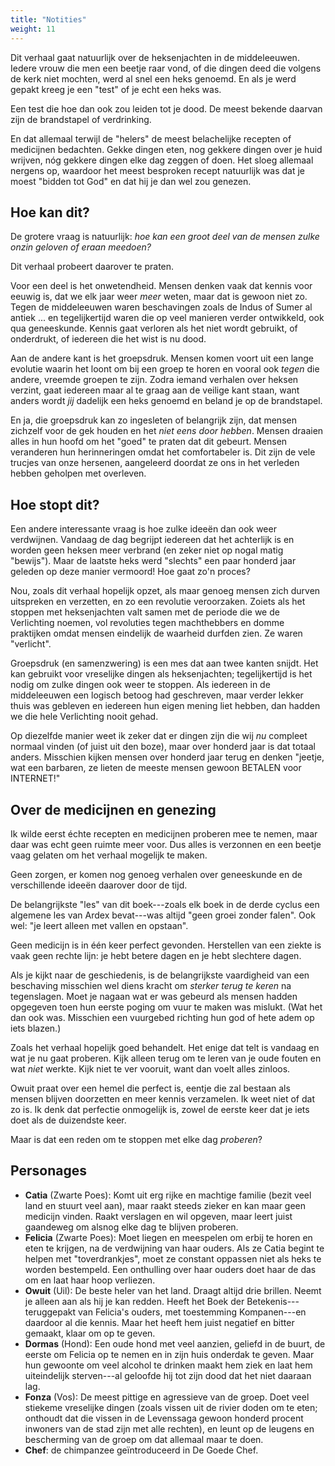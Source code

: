 ```yaml
---
title: "Notities"
weight: 11
---
```

Dit verhaal gaat natuurlijk over de heksenjachten in de middeleeuwen. Iedere vrouw die men een beetje raar vond, of die dingen deed die volgens de kerk niet mochten, werd al snel een heks genoemd. En als je werd gepakt kreeg je een "test" of je echt een heks was. 

Een test die hoe dan ook zou leiden tot je dood. De meest bekende daarvan zijn de brandstapel of verdrinking.

En dat allemaal terwijl de "helers" de meest belachelijke recepten of medicijnen bedachten. Gekke dingen eten, nog gekkere dingen over je huid wrijven, nóg gekkere dingen elke dag zeggen of doen. Het sloeg allemaal nergens op, waardoor het meest besproken recept natuurlijk was dat je moest "bidden tot God" en dat hij je dan wel zou genezen.

## Hoe kan dit?

De grotere vraag is natuurlijk: _hoe kan een groot deel van de mensen zulke onzin geloven of eraan meedoen?_

Dit verhaal probeert daarover te praten. 

Voor een deel is het onwetendheid. Mensen denken vaak dat kennis voor eeuwig is, dat we elk jaar weer _meer_ weten, maar dat is gewoon niet zo. Tegen de middeleeuwen waren beschavingen zoals de Indus of Sumer al antiek ... en tegelijkertijd waren die op veel manieren verder ontwikkeld, ook qua geneeskunde. Kennis gaat verloren als het niet wordt gebruikt, of onderdrukt, of iedereen die het wist is nu dood.

Aan de andere kant is het groepsdruk. Mensen komen voort uit een lange evolutie waarin het loont om bij een groep te horen en vooral ook _tegen_ die andere, vreemde groepen te zijn. Zodra iemand verhalen over heksen verzint, gaat iedereen maar al te graag aan de veilige kant staan, want anders wordt _jij_ dadelijk een heks genoemd en beland je op de brandstapel.

En ja, die groepsdruk kan zo ingesleten of belangrijk zijn, dat mensen zichzelf voor de gek houden en het _niet eens door hebben_. Mensen draaien alles in hun hoofd om het "goed" te praten dat dit gebeurt. Mensen veranderen hun herinneringen omdat het comfortabeler is. Dit zijn de vele trucjes van onze hersenen, aangeleerd doordat ze ons in het verleden hebben geholpen met overleven.

## Hoe stopt dit?

Een andere interessante vraag is hoe zulke ideeën dan ook weer verdwijnen. Vandaag de dag begrijpt iedereen dat het achterlijk is en worden geen heksen meer verbrand (en zeker niet op nogal matig "bewijs"). Maar de laatste heks werd "slechts" een paar honderd jaar geleden op deze manier vermoord! Hoe gaat zo'n proces?

Nou, zoals dit verhaal hopelijk opzet, als maar genoeg mensen zich durven uitspreken en verzetten, en zo een revolutie veroorzaken. Zoiets als het stoppen met heksenjachten valt samen met de periode die we de Verlichting noemen, vol revoluties tegen machthebbers en domme praktijken omdat mensen eindelijk de waarheid durfden zien. Ze waren "verlicht".

Groepsdruk (en samenzwering) is een mes dat aan twee kanten snijdt. Het kan gebruikt voor vreselijke dingen als heksenjachten; tegelijkertijd is het nodig om zulke dingen ook weer te stoppen. Als iedereen in de middeleeuwen een logisch betoog had geschreven, maar verder lekker thuis was gebleven en iedereen hun eigen mening liet hebben, dan hadden we die hele Verlichting nooit gehad.

Op diezelfde manier weet ik zeker dat er dingen zijn die wij _nu_ compleet normaal vinden (of juist uit den boze), maar over honderd jaar is dat totaal anders. Misschien kijken mensen over honderd jaar terug en denken "jeetje, wat een barbaren, ze lieten de meeste mensen gewoon BETALEN voor INTERNET!"

## Over de medicijnen en genezing
Ik wilde eerst échte recepten en medicijnen proberen mee te nemen, maar daar was echt geen ruimte meer voor. Dus alles is verzonnen en een beetje vaag gelaten om het verhaal mogelijk te maken.

Geen zorgen, er komen nog genoeg verhalen over geneeskunde en de verschillende ideeën daarover door de tijd.

De belangrijkste "les" van dit boek---zoals elk boek in de derde cyclus een algemene les van Ardex bevat---was altijd "geen groei zonder falen". Ook wel: "je leert alleen met vallen en opstaan".

Geen medicijn is in één keer perfect gevonden. Herstellen van een ziekte is vaak geen rechte lijn: je hebt betere dagen en je hebt slechtere dagen.

Als je kijkt naar de geschiedenis, is de belangrijkste vaardigheid van een beschaving misschien wel diens kracht om _sterker terug te keren_ na tegenslagen. Moet je nagaan wat er was gebeurd als mensen hadden opgegeven toen hun eerste poging om vuur te maken was mislukt. (Wat het dan ook was. Misschien een vuurgebed richting hun god of hete adem op iets blazen.)

Zoals het verhaal hopelijk goed behandelt. Het enige dat telt is vandaag en wat je nu gaat proberen. Kijk alleen terug om te leren van je oude fouten en wat _niet_ werkte. Kijk niet te ver vooruit, want dan voelt alles zinloos.

Owuit praat over een hemel die perfect is, eentje die zal bestaan als mensen blijven doorzetten en meer kennis verzamelen. Ik weet niet of dat zo is. Ik denk dat perfectie onmogelijk is, zowel de eerste keer dat je iets doet als de duizendste keer.

Maar is dat een reden om te stoppen met elke dag _proberen_?
## Personages

* **Catia** (Zwarte Poes): Komt uit erg rijke en machtige familie (bezit veel land en stuurt veel aan), maar raakt steeds zieker en kan maar geen medicijn vinden. Raakt verslagen en wil opgeven, maar leert juist gaandeweg om alsnog elke dag te blijven proberen.
* **Felicia** (Zwarte Poes): Moet liegen en meespelen om erbij te horen en eten te krijgen, na de verdwijning van haar ouders. Als ze Catia begint te helpen met "toverdrankjes", moet ze constant oppassen niet als heks te worden bestempeld. Een onthulling over haar ouders doet haar de das om en laat haar hoop verliezen.
* **Owuit** (Uil): De beste heler van het land. Draagt altijd drie brillen. Neemt je alleen aan als hij je kan redden. Heeft het Boek der Betekenis---teruggepakt van Felicia's ouders, met toestemming Kompanen---en daardoor al die kennis. Maar het heeft hem juist negatief en bitter gemaakt, klaar om op te geven.
* **Dormas** (Hond): Een oude hond met veel aanzien, geliefd in de buurt, de eerste om Felicia op te nemen en in zijn huis onderdak te geven. Maar hun gewoonte om veel alcohol te drinken maakt hem ziek en laat hem uiteindelijk sterven---al geloofde hij tot zijn dood dat het niet daaraan lag.
* **Fonza** (Vos): De meest pittige en agressieve van de groep. Doet veel stiekeme vreselijke dingen (zoals vissen uit de rivier doden om te eten; onthoudt dat die vissen in de Levenssaga gewoon honderd procent inwoners van de stad zijn met alle rechten), en leunt op de leugens en bescherming van de groep om dat allemaal maar te doen.
* **Chef**: de chimpanzee geïntroduceerd in De Goede Chef.


<!--- 
HEKSENDIEREN: Zwarte kat, kraai, hond, uil, paard/eenhoorn, giraffe, vleermuis, olifant, griffioen?

**Algemeen (???)**: Ergens nog onthullen dat Fonza en iedereen _wisten_ dat dit het geval was. Misschien wist ze zelfs dat Felicia medicijnen maakte, want ze was zelf gered door iets soortgelijks toen ze jong was? Ik heb het idee dat het verhaal wel moet eindigen met dat ze, nu eindelijk de remmen eraf zijn, héél makkelijk op het medicijn of nieuwe kennis stuiten?

**Zou leuk zijn:** échte heksen laten voorkomen. Dus ergens een of ander bizar ritueel laten voorbijkomen, en dat dit dan _halfgoden_ zijn die echte _toverdrankjes_ maken => Dit kan eventueel een vervolg zijn op dit. Dat Catia/Felicia uiteindelijk doorreizen en ergens anders bekend staan als de Heksen, op een goede/grappige manier.

Een overduidelijk contrast in uiterlijk/persoonlijkheid/spreekstijl tussen Catia en Felicia krijgen.
* **Catia**: vindt haarzelf heel zielig, heeft geen enkele hoop, is oprecht verbaasd als ergens geen eten is of Felicia geen geld heeft voor iets, praat steeds met allerlei "beledigingen" over de mensen uit Rivierdistrict (zonder dat ze het door heeft)
* **Felicia**: praat heel veel, heel zelfverzekerd, aggressieve/sterke uitspraken, zegt altijd "we moeten door" en "we proberen iets" en "alles komt goed". Heel logisch, down-to-earth, maar wel ongelofelijk opschepperig over die geweldige familie van haar.

--->